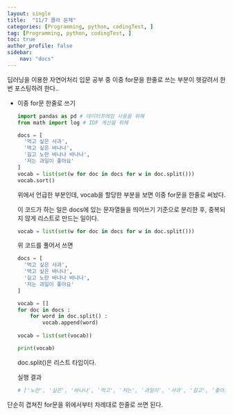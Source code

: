 ```yaml
---
layout: single
title:  "11/7 콜라 문제"
categories: [Programming, python, codingTest, ]
tag: [Programming, python, codingTest, ]
toc: true
author_profile: false
sidebar:
    nav: "docs"
---
```


 딥러닝을 이용한 자연어처리 입문 공부 중 이중 for문을 한줄로 쓰는 부분이 헷갈려서 한번 포스팅하려 한다..

* 이중 for문 한줄로 쓰기 

  ```python
  import pandas as pd # 데이터프레임 사용을 위해
  from math import log # IDF 계산을 위해
  
  docs = [
    '먹고 싶은 사과',
    '먹고 싶은 바나나',
    '길고 노란 바나나 바나나',
    '저는 과일이 좋아요'
  ] 
  vocab = list(set(w for doc in docs for w in doc.split()))
  vocab.sort()
  
  ```

  위에서 언급한 부분인데, vocab을 할당한 부분을 보면 이중 for문을 한줄로 써놨다.

  이 코드가 하는 일은 docs에 있는 문자열들을 띄어쓰기 기준으로 분리한 후, 중복되지 않게 리스트로 만드는 일이다.

  ```python
  vocab = list(set(w for doc in docs for w in doc.split()))
  ```

  위 코드를 풀어서 쓰면

  ```python
  docs = [
    '먹고 싶은 사과',
    '먹고 싶은 바나나',
    '길고 노란 바나나 바나나',
    '저는 과일이 좋아요'
  ] 
  
  vocab = []
  for doc in docs :
      for word in doc.split() :
          vocab.append(word)
          
  vocab = list(set(vocab))
  
  print(vocab)
  ```

  doc.split()은 리스트 타입이다.

  

  실행 결과

  ```python
  # ['노란', '싶은', '바나나', '먹고', '저는', '과일이', '사과', '길고', '좋아요']
  ```

  

단순히 겹쳐진 for문을 위에서부터 차례대로 한줄로 쓰면 된다.